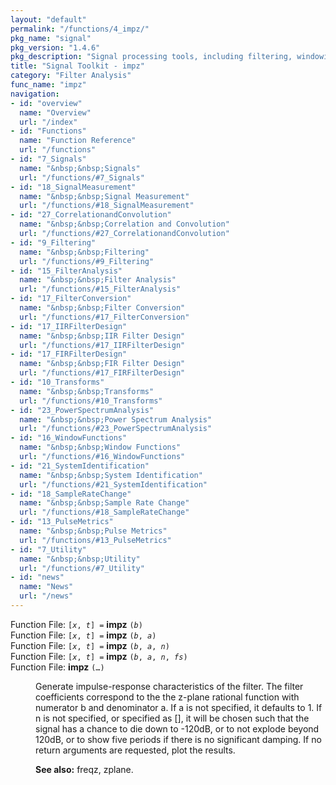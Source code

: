 ```yaml
---
layout: "default"
permalink: "/functions/4_impz/"
pkg_name: "signal"
pkg_version: "1.4.6"
pkg_description: "Signal processing tools, including filtering, windowing and display functions."
title: "Signal Toolkit - impz"
category: "Filter Analysis"
func_name: "impz"
navigation:
- id: "overview"
  name: "Overview"
  url: "/index"
- id: "Functions"
  name: "Function Reference"
  url: "/functions"
- id: "7_Signals"
  name: "&nbsp;&nbsp;Signals"
  url: "/functions/#7_Signals"
- id: "18_SignalMeasurement"
  name: "&nbsp;&nbsp;Signal Measurement"
  url: "/functions/#18_SignalMeasurement"
- id: "27_CorrelationandConvolution"
  name: "&nbsp;&nbsp;Correlation and Convolution"
  url: "/functions/#27_CorrelationandConvolution"
- id: "9_Filtering"
  name: "&nbsp;&nbsp;Filtering"
  url: "/functions/#9_Filtering"
- id: "15_FilterAnalysis"
  name: "&nbsp;&nbsp;Filter Analysis"
  url: "/functions/#15_FilterAnalysis"
- id: "17_FilterConversion"
  name: "&nbsp;&nbsp;Filter Conversion"
  url: "/functions/#17_FilterConversion"
- id: "17_IIRFilterDesign"
  name: "&nbsp;&nbsp;IIR Filter Design"
  url: "/functions/#17_IIRFilterDesign"
- id: "17_FIRFilterDesign"
  name: "&nbsp;&nbsp;FIR Filter Design"
  url: "/functions/#17_FIRFilterDesign"
- id: "10_Transforms"
  name: "&nbsp;&nbsp;Transforms"
  url: "/functions/#10_Transforms"
- id: "23_PowerSpectrumAnalysis"
  name: "&nbsp;&nbsp;Power Spectrum Analysis"
  url: "/functions/#23_PowerSpectrumAnalysis"
- id: "16_WindowFunctions"
  name: "&nbsp;&nbsp;Window Functions"
  url: "/functions/#16_WindowFunctions"
- id: "21_SystemIdentification"
  name: "&nbsp;&nbsp;System Identification"
  url: "/functions/#21_SystemIdentification"
- id: "18_SampleRateChange"
  name: "&nbsp;&nbsp;Sample Rate Change"
  url: "/functions/#18_SampleRateChange"
- id: "13_PulseMetrics"
  name: "&nbsp;&nbsp;Pulse Metrics"
  url: "/functions/#13_PulseMetrics"
- id: "7_Utility"
  name: "&nbsp;&nbsp;Utility"
  url: "/functions/#7_Utility"
- id: "news"
  name: "News"
  url: "/news"
---
```

<dl class="first-deftypefn">
<dt class="deftypefn" id="index-impz"><span class="category-def">Function File: </span><span><code class="def-type">[<var class="var">x</var>, <var class="var">t</var>] =</code> <strong class="def-name">impz</strong> <code class="def-code-arguments">(<var class="var">b</var>)</code><a class="copiable-link" href="#index-impz"></a></span></dt>
<dt class="deftypefnx def-cmd-deftypefn" id="index-impz-1"><span class="category-def">Function File: </span><span><code class="def-type">[<var class="var">x</var>, <var class="var">t</var>] =</code> <strong class="def-name">impz</strong> <code class="def-code-arguments">(<var class="var">b</var>, <var class="var">a</var>)</code><a class="copiable-link" href="#index-impz-1"></a></span></dt>
<dt class="deftypefnx def-cmd-deftypefn" id="index-impz-2"><span class="category-def">Function File: </span><span><code class="def-type">[<var class="var">x</var>, <var class="var">t</var>] =</code> <strong class="def-name">impz</strong> <code class="def-code-arguments">(<var class="var">b</var>, <var class="var">a</var>, <var class="var">n</var>)</code><a class="copiable-link" href="#index-impz-2"></a></span></dt>
<dt class="deftypefnx def-cmd-deftypefn" id="index-impz-3"><span class="category-def">Function File: </span><span><code class="def-type">[<var class="var">x</var>, <var class="var">t</var>] =</code> <strong class="def-name">impz</strong> <code class="def-code-arguments">(<var class="var">b</var>, <var class="var">a</var>, <var class="var">n</var>, <var class="var">fs</var>)</code><a class="copiable-link" href="#index-impz-3"></a></span></dt>
<dt class="deftypefnx def-cmd-deftypefn" id="index-impz-4"><span class="category-def">Function File: </span><span><strong class="def-name">impz</strong> <code class="def-code-arguments">(&hellip;)</code><a class="copiable-link" href="#index-impz-4"></a></span></dt>
<dd>
<p>Generate impulse-response characteristics of the filter. The filter
 coefficients correspond to the the z-plane rational function with
 numerator b and denominator a.  If a is not specified, it defaults to
 1. If n is not specified, or specified as [], it will be chosen such
 that the signal has a chance to die down to -120dB, or to not explode
 beyond 120dB, or to show five periods if there is no significant
 damping. If no return arguments are requested, plot the results.
</p>

<p><strong class="strong">See also:</strong> freqz, zplane.
 </p></dd></dl>